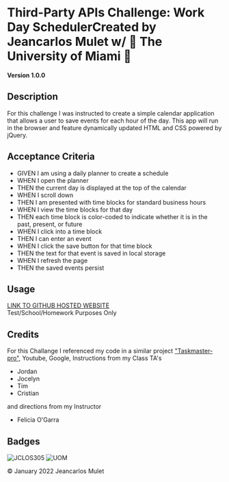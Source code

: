 # Third-Party APIs Challenge: Work Day SchedulerCreated by Jeancarlos Mulet w/  🙌 The University of Miami 🙌

**Version 1.0.0** 

## Description 
For this challenge I was instructed to create a simple calendar application that allows a user to save events for each hour of the day. This app will run in the browser and feature dynamically updated HTML and CSS powered by jQuery.


## Acceptance Criteria


- GIVEN I am using a daily planner to create a schedule
- WHEN I open the planner
- THEN the current day is displayed at the top of the calendar
- WHEN I scroll down
- THEN I am presented with time blocks for standard business hours
- WHEN I view the time blocks for that day
- THEN each time block is color-coded to indicate whether it is in the past, present, or future
- WHEN I click into a time block
- THEN I can enter an event
- WHEN I click the save button for that time block
- THEN the text for that event is saved in local storage
- WHEN I refresh the page
- THEN the saved events persist 








## Usage 
 [LINK TO GITHUB HOSTED WEBSITE](https://jclos305.github.io/Work-Day-Scheduler/) <br/> 
Test/School/Homework Purposes Only




## Credits

For this Challange I referenced my code in a similar project ["Taskmaster-pro"](https://github.com/JCLOS305/taskmaster-pro), Youtube, Google, 
Instructions from my Class TA's
- Jordan 
- Jocelyn
- Tim
- Cristian

and directions from my Instructor 
- Felicia O'Garra


## Badges
![JCLOS305](https://img.shields.io/badge/Orchestrated%20by-JCLOS305-blue)
![UOM](https://img.shields.io/badge/University%20of-Miami-orange)


© January 2022  Jeancarlos Mulet